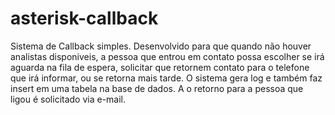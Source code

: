 # asterisk-callback
Sistema de Callback simples.
Desenvolvido para que quando não houver analistas disponiveis, a pessoa que entrou em contato possa escolher se irá aguarda na fila de espera, solicitar que retornem contato para o telefone que irá informar, ou se retorna mais tarde.
O sistema gera log e também faz insert em uma tabela na base de dados.
A o retorno para a pessoa que ligou é solicitado via e-mail.
